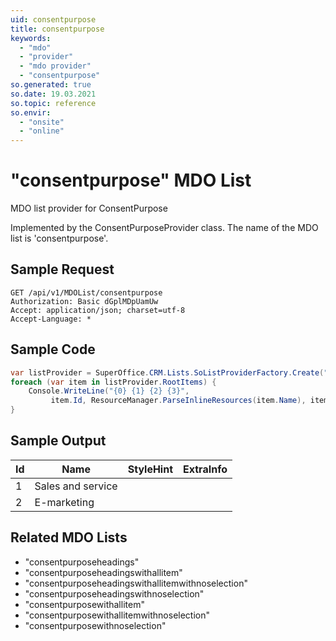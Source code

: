 ```yaml
---
uid: consentpurpose
title: consentpurpose
keywords:
  - "mdo"
  - "provider"
  - "mdo provider"
  - "consentpurpose"
so.generated: true
so.date: 19.03.2021
so.topic: reference
so.envir:
  - "onsite"
  - "online"
---
```


# "consentpurpose" MDO List
MDO list provider for ConsentPurpose



Implemented by the <see cref="T:SuperOffice.CRM.Lists.ConsentPurposeProvider">ConsentPurposeProvider</see> class.
The name of the MDO list is 'consentpurpose'.




## Sample Request

```http!
GET /api/v1/MDOList/consentpurpose
Authorization: Basic dGplMDpUamUw
Accept: application/json; charset=utf-8
Accept-Language: *

```

## Sample Code
```cs
var listProvider = SuperOffice.CRM.Lists.SoListProviderFactory.Create("consentpurpose", forceFlatList: true);
foreach (var item in listProvider.RootItems) {
    Console.WriteLine("{0} {1} {2} {3}", 
         item.Id, ResourceManager.ParseInlineResources(item.Name), item.StyleHint, item.ExtraInfo);
}
```

## Sample Output

|Id   | Name  |StyleHint|ExtraInfo |
| --- | ----- | ------- | -------- |
|1|Sales and service|||
|2|E-marketing|||


## Related MDO Lists

* "consentpurposeheadings"
* "consentpurposeheadingswithallitem"
* "consentpurposeheadingswithallitemwithnoselection"
* "consentpurposeheadingswithnoselection"
* "consentpurposewithallitem"
* "consentpurposewithallitemwithnoselection"
* "consentpurposewithnoselection"
